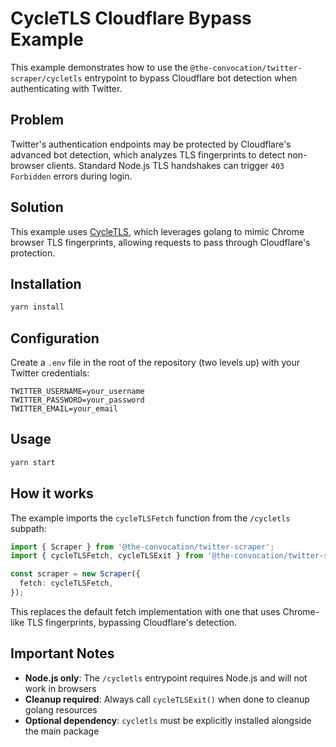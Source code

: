 # CycleTLS Cloudflare Bypass Example

This example demonstrates how to use the `@the-convocation/twitter-scraper/cycletls` entrypoint to bypass Cloudflare bot detection when authenticating with Twitter.

## Problem

Twitter's authentication endpoints may be protected by Cloudflare's advanced bot detection, which analyzes TLS fingerprints to detect non-browser clients. Standard Node.js TLS handshakes can trigger `403 Forbidden` errors during login.

## Solution

This example uses [CycleTLS](https://github.com/Danny-Dasilva/CycleTLS), which leverages golang to mimic Chrome browser TLS fingerprints, allowing requests to pass through Cloudflare's protection.

## Installation

```sh
yarn install
```

## Configuration

Create a `.env` file in the root of the repository (two levels up) with your Twitter credentials:

```
TWITTER_USERNAME=your_username
TWITTER_PASSWORD=your_password
TWITTER_EMAIL=your_email
```

## Usage

```sh
yarn start
```

## How it works

The example imports the `cycleTLSFetch` function from the `/cycletls` subpath:

```ts
import { Scraper } from '@the-convocation/twitter-scraper';
import { cycleTLSFetch, cycleTLSExit } from '@the-convocation/twitter-scraper/cycletls';

const scraper = new Scraper({
  fetch: cycleTLSFetch,
});
```

This replaces the default fetch implementation with one that uses Chrome-like TLS fingerprints, bypassing Cloudflare's detection.

## Important Notes

- **Node.js only**: The `/cycletls` entrypoint requires Node.js and will not work in browsers
- **Cleanup required**: Always call `cycleTLSExit()` when done to cleanup golang resources
- **Optional dependency**: `cycletls` must be explicitly installed alongside the main package